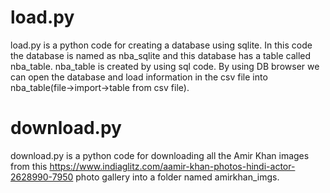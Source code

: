 # load.py
load.py is a python code for creating a database using sqlite.
In this code the database is named as nba_sqlite and this database has a table called nba_table.
nba_table is created by using sql code.
By using DB browser we can open the database and load information in the csv file into nba_table(file->import->table from csv file).

# download.py
download.py is a python code for downloading all the Amir Khan images from this https://www.indiaglitz.com/aamir-khan-photos-hindi-actor-2628990-7950 photo gallery into a folder named amirkhan_imgs.
